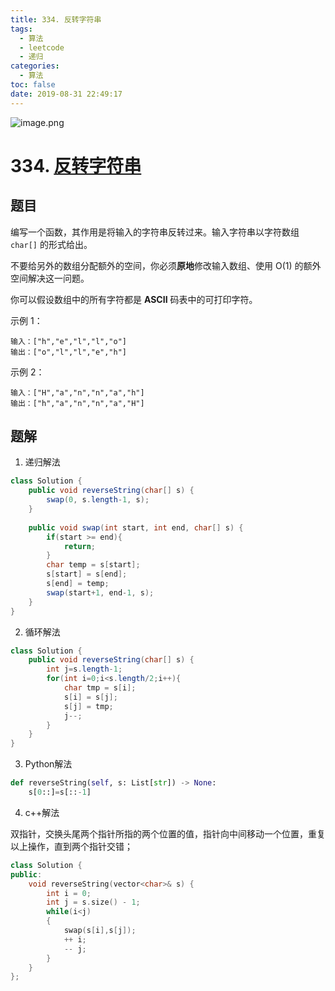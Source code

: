 ```yaml
---
title: 334. 反转字符串
tags:
  - 算法
  - leetcode
  - 递归
categories:
  - 算法
toc: false
date: 2019-08-31 22:49:17
---
```


![image.png](/images/2019/08/31/3b02c600-cbfe-11e9-8c7b-a1a6e5835e95.png)

# 334. [反转字符串](https://leetcode-cn.com/problems/reverse-string/)

## 题目

编写一个函数，其作用是将输入的字符串反转过来。输入字符串以字符数组 `char[]` 的形式给出。

不要给另外的数组分配额外的空间，你必须**原地**修改输入数组、使用 O(1) 的额外空间解决这一问题。

你可以假设数组中的所有字符都是 **ASCII** 码表中的可打印字符。

示例 1：

    输入：["h","e","l","l","o"]
    输出：["o","l","l","e","h"]

示例 2：

    输入：["H","a","n","n","a","h"]
    输出：["h","a","n","n","a","H"]	

## 题解

1. 递归解法

```java
class Solution {
    public void reverseString(char[] s) {
        swap(0, s.length-1, s);
    }
    
    public void swap(int start, int end, char[] s) {
        if(start >= end){
            return;
        }
        char temp = s[start];
        s[start] = s[end];
        s[end] = temp;
        swap(start+1, end-1, s);
    }
}
```
2. 循环解法

```java
class Solution {
    public void reverseString(char[] s) {
        int j=s.length-1;
        for(int i=0;i<s.length/2;i++){
            char tmp = s[i];
            s[i] = s[j];
            s[j] = tmp;
            j--;
        }
    }
}
```
3. Python解法

```Python
def reverseString(self, s: List[str]) -> None:
    s[0::]=s[::-1]
```

4. c++解法

双指针，交换头尾两个指针所指的两个位置的值，指针向中间移动一个位置，重复以上操作，直到两个指针交错；

```c++
class Solution {
public:
    void reverseString(vector<char>& s) {
        int i = 0;
        int j = s.size() - 1;
        while(i<j)
        {
            swap(s[i],s[j]);
            ++ i;
            -- j;
        }
    }
};
```